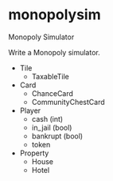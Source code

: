 # monopolysim
Monopoly Simulator

Write a Monopoly simulator.

- Tile
  - TaxableTile
- Card
  - ChanceCard
  - CommunityChestCard
- Player
  - cash (int)
  - in_jail (bool)
  - bankrupt (bool)
  - token
- Property
  - House
  - Hotel
